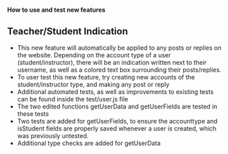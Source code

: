 #### How to use and test new features

## Teacher/Student Indication

- This new feature will automatically be applied to any posts or replies on the website. Depending on the account type of a user (student/instructor), there will be an indication written next to their username,
as well as a colored text box surrounding their posts/replies. 
- To user test this new feature, try creating new accounts of the student/instructor type, and making any post or reply
- Additional automated tests, as well as improvements to existing tests can be found inside the test/user.js file
- The two edited functions getUserData and getUserFields are tested in these tests
- Two tests are added for getUserFields, to ensure the accounttype and isStudent fields are properly saved whenever a user is created, which was previously untested. 
- Additional type checks are added for getUserData